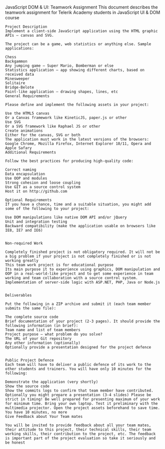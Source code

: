JavaScript DOM & UI: Teamwork Assignment
This document describes the teamwork assignment for Telerik Academy students in JavaScript UI & DOM course

	Project Description
	Implement a client-side JavaScript application using the HTML graphic APIs – canvas and SVG.

	The project can be a game, web statistics or anything else. Sample applications:

	Chess
	Backgammon
	Any jumping game – Super Mario, Bomberman or else
	Statistics application – app showing different charts, based on received data
	Minesweeper
	Solitaire
	Bridge-Belote
	Paint-like application – drawing shapes, lines, etc
	General Requirements

	Please define and implement the following assets in your project:

	Use the HTML5 canvas
	Or a Canvas framework like KineticJS, paper.js or other
	Use SVG
	Or a SVG framework like Raphael JS or other
	Create animations
	Either for the canvas, SVG or both
	The application must work in the latest versions of the browsers: Google Chrome, Mozilla Firefox, Internet Explorer 10/11, Opera and Apple Safary
	Additional Requirements

	Follow the best practices for producing high-quality code:

	Correct naming
	Data encapsulation
	Use OOP and modules
	Strong cohesion and loose coupling
	Use GIT as a source control system
	Host it on http://github.com
	
	Optional Requirements
	If you have a chance, time and a suitable situation, you might add some of the following to your project:

	Use DOM manipulations like native DOM API and/or jQuery
	Unit and integration testing
	Backward compatibility (make the application usable on browsers like IE8, IE7 and IE6)
	
	
	Non-required Work

	Completely finished project is not obligatory required. It will not be a big problem if your project is not completely finished or is not working greatly
	This team work project is for educational purpose
	Its main purpose it to experience using graphics, DOM manipulation and OOP in a real-world-like project and to get some experience in team working and team collaboration with a source control system.
	Implementation of server-side logic with ASP.NET, PHP, Java or Node.js
	
	
	Deliverables

	Put the following in a ZIP archive and submit it (each team member submits the same file):

	The complete source code
	Brief documentation of your project (2-3 pages). It should provide the following information (in brief):
	Team name and list of team members
	Project purpose – what problem do you solve?
	The URL of your Git repository
	Any other information (optionally)
	Optionally provide a presentation designed for the project defence
	
	
	Public Project Defence
	Each team will have to deliver a public defence of its work to the other students and trainers. You will have only 10 minutes for the following:

	Demonstrate the application (very shortly)
	Show the source code
	Show the commits logs to confirm that team member have contributed.
	Optionally you might prepare a presentation (3-4 slides) Please be strict in timing! Be well prepared for presenting maximum of your work for minimum time. Bring your own laptop. Test it preliminary with the multimedia projector. Open the project assets beforehand to save time. You have 10 minutes, no more
	Give Feedback about Your Team mates

	You will be invited to provide feedback about all your team mates, their attitude to this project, their technical skills, their team working skills, their contribution to the project, etc. The feedback is important part of the project evaluation so take it seriously and be honest